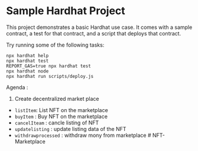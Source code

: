 # Sample Hardhat Project

This project demonstrates a basic Hardhat use case. It comes with a sample contract, a test for that contract, and a script that deploys that contract.

Try running some of the following tasks:

```shell
npx hardhat help
npx hardhat test
REPORT_GAS=true npx hardhat test
npx hardhat node
npx hardhat run scripts/deploy.js
```

Agenda :

1. Create decentralized market place

-   `listItem`: List NFT on the marketplace
-   `buyItem` : Buy NFT on the marketplace
-   `cancelIteam` : cancle listing of NFT
-   `updatelisting` : update listing data of the NFT
-   `withdrawprocessed` : withdraw mony from marketplace
#   N F T - M a r k e t p l a c e  
 